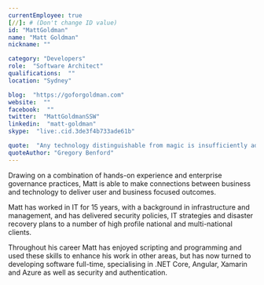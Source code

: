 ```yaml
---
currentEmployee: true
[//]: # (Don't change ID value)
id: "MattGoldman"
name: "Matt Goldman"
nickname: ""

category: "Developers"
role:  "Software Architect"
qualifications:  ""
location: "Sydney"

blog:  "https://goforgoldman.com"
website:  ""
facebook:  ""
twitter:  "MattGoldmanSSW"
linkedin:  "matt-goldman"
skype:  "live:.cid.3de3f4b733ade61b"

quote:  "Any technology distinguishable from magic is insufficiently advanced."
quoteAuthor: "Gregory Benford"
---
```


Drawing on a combination of hands-on experience and enterprise governance practices, Matt is able to make connections between business and technology to deliver user and business focused outcomes.

Matt has worked in IT for 15 years, with a background in infrastructure and management, and has delivered security policies, IT strategies and disaster recovery plans to a number of high profile national and multi-national clients.   

Throughout his career Matt has enjoyed scripting and programming and used these skills to enhance his work in other areas, but has now turned to developing software full-time, specialising in .NET Core, Angular, Xamarin and Azure as well as security and authentication.
